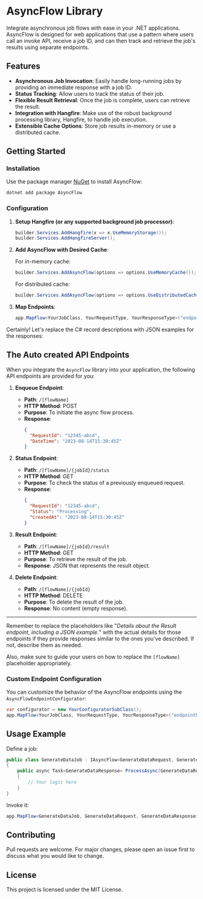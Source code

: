 ﻿# AsyncFlow Library

Integrate asynchronous job flows with ease in your .NET applications. AsyncFlow is designed for web applications that use a pattern where users call an invoke API, receive a job ID, and can then track and retrieve the job's results using separate endpoints.

## Features

- **Asynchronous Job Invocation**: Easily handle long-running jobs by providing an immediate response with a job ID.
- **Status Tracking**: Allow users to track the status of their job.
- **Flexible Result Retrieval**: Once the job is complete, users can retrieve the result.
- **Integration with Hangfire**: Make use of the robust background processing library, Hangfire, to handle job execution.
- **Extensible Cache Options**: Store job results in-memory or use a distributed cache.

## Getting Started

### Installation

Use the package manager [NuGet](https://www.nuget.org/) to install AsyncFlow:

```bash
dotnet add package AsyncFlow
```

### Configuration

1. **Setup Hangfire (or any supported background job processor)**:

   ```csharp
   builder.Services.AddHangfire(x => x.UseMemoryStorage());
   builder.Services.AddHangfireServer();
   ```

2. **Add AsyncFlow with Desired Cache**:

   For in-memory cache:

   ```csharp
   builder.Services.AddAsyncFlow(options => options.UseMemoryCache());
   ```

   For distributed cache:

   ```csharp
   builder.Services.AddAsyncFlow(options => options.UseDistributedCache(yourDistributedCacheInstance));
   ```

3. **Map Endpoints**:

   ```csharp
   app.MapFlow<YourJobClass, YourRequestType, YourResponseType>("endpointName");
   ```
Certainly! Let's replace the C# record descriptions with JSON examples for the responses:

## The Auto created API Endpoints

When you integrate the `AsyncFlow` library into your application, the following API endpoints are provided for you:

1. **Enqueue Endpoint**:

   - **Path**: `/[flowName]`
   - **HTTP Method**: POST
   - **Purpose**: To initiate the async flow process.
   - **Response**:
     ```json
     {
       "RequestId": "12345-abcd",
       "DateTime": "2023-08-14T15:30:45Z"
     }
     ```

2. **Status Endpoint**:

   - **Path**: `/[flowName]/{jobId}/status`
   - **HTTP Method**: GET
   - **Purpose**: To check the status of a previously enqueued request.
   - **Response**:
     ```json
     {
       "RequestId": "12345-abcd",
       "Status": "Processing",
       "CreatedAt": "2023-08-14T15:30:45Z"
     }
     ```

3. **Result Endpoint**:

   - **Path**: `/[flowName]/{jobId}/result`
   - **HTTP Method**: GET
   - **Purpose**: To retrieve the result of the job.
   - **Response**: JSON that represents the result object.

4. **Delete Endpoint**:

   - **Path**: `/[flowName]/{jobId}`
   - **HTTP Method**: DELETE
   - **Purpose**: To delete the result of the job.
   - **Response**: No content (empty response).

---

Remember to replace the placeholders like "*Details about the Result endpoint, including a JSON example.*" with the actual details for those endpoints if they provide responses similar to the ones you've described. If not, describe them as needed.

Also, make sure to guide your users on how to replace the `[flowName]` placeholder appropriately.
### Custom Endpoint Configuration

You can customize the behavior of the AsyncFlow endpoints using the `AsyncFlowEndpointConfigurator`:

```csharp
var configurator = new YourConfiguratorSubClass();
app.MapFlow<YourJobClass, YourRequestType, YourResponseType>("endpointName", configurator);
```

## Usage Example

Define a job:

```csharp
public class GenerateDataJob : IAsyncFlow<GenerateDataRequest, GenerateDataResponse>
{
    public async Task<GenerateDataResponse> ProcessAsync(GenerateDataRequest request)
    {
        // Your logic here
    }
}
```

Invoke it:

```csharp
app.MapFlow<GenerateDataJob, GenerateDataRequest, GenerateDataResponse>("data");
```

## Contributing

Pull requests are welcome. For major changes, please open an issue first to discuss what you would like to change.

## License

This project is licensed under the MIT License.



